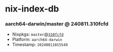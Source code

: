# nix-index-db
### aarch64-darwin/master @ 240811.310fcfd
- Nixpkgs: `master`@[`310fcfd`](https://github.com/NixOS/nixpkgs/commit/310fcfddfc1719de0ae56e3eded60c0a839806fc)
- Platform: `aarch64-darwin`
- Timestamp: `20240811015549`
